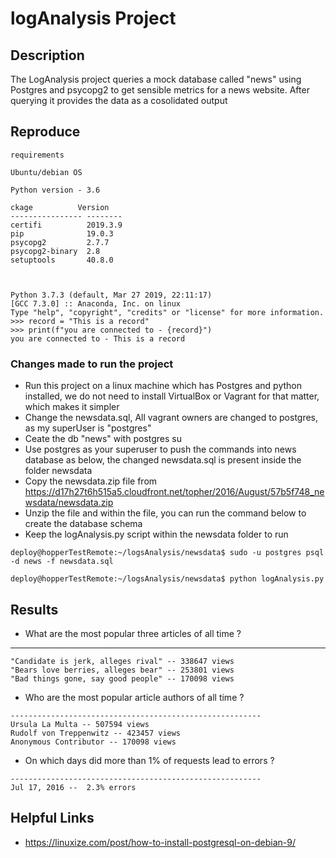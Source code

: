 # logAnalysis Project 

## Description
  The LogAnalysis project queries a mock database called "news" using Postgres and psycopg2 to get sensible metrics for a news website.
  After querying it provides the data as a cosolidated output

## Reproduce
```
requirements

Ubuntu/debian OS

Python version - 3.6

ckage          Version 
---------------- --------
certifi          2019.3.9
pip              19.0.3  
psycopg2         2.7.7   
psycopg2-binary  2.8     
setuptools       40.8.0    



Python 3.7.3 (default, Mar 27 2019, 22:11:17) 
[GCC 7.3.0] :: Anaconda, Inc. on linux
Type "help", "copyright", "credits" or "license" for more information.
>>> record = "This is a record"
>>> print(f"you are connected to - {record}")
you are connected to - This is a record
```

### Changes made to run the project
+ Run this project on a linux machine which has Postgres and python installed, we do not need to install VirtualBox or Vagrant for that matter, which makes it simpler 
+ Change the newsdata.sql, All vagrant owners are changed to postgres, as my superUser is "postgres"
+ Ceate the db "news" with postgres su
+ Use postgres as your superuser to push the commands into news database as below, the changed newsdata.sql is present inside the folder newsdata
+ Copy the newsdata.zip file from https://d17h27t6h515a5.cloudfront.net/topher/2016/August/57b5f748_newsdata/newsdata.zip
+ Unzip the file and within the file, you can run the command below to create the database schema
+ Keep the logAnalysis.py script within the newsdata folder to run

```
deploy@hopperTestRemote:~/logsAnalysis/newsdata$ sudo -u postgres psql -d news -f newsdata.sql 

deploy@hopperTestRemote:~/logsAnalysis/newsdata$ python logAnalysis.py

```

## Results

  + What are the most popular three articles of all time ?
  --------------------------------------------------------
  ```
  "Candidate is jerk, alleges rival" -- 338647 views
  "Bears love berries, alleges bear" -- 253801 views
  "Bad things gone, say good people" -- 170098 views
  ```
  
  + Who are the most popular article authors of all time ?
  ```
  --------------------------------------------------------
  Ursula La Multa -- 507594 views
  Rudolf von Treppenwitz -- 423457 views
  Anonymous Contributor -- 170098 views
  ```
  
  + On which days did more than 1% of requests lead to errors ?
  ```
  --------------------------------------------------------
  Jul 17, 2016 --  2.3% errors
  ```


## Helpful Links
+ https://linuxize.com/post/how-to-install-postgresql-on-debian-9/
